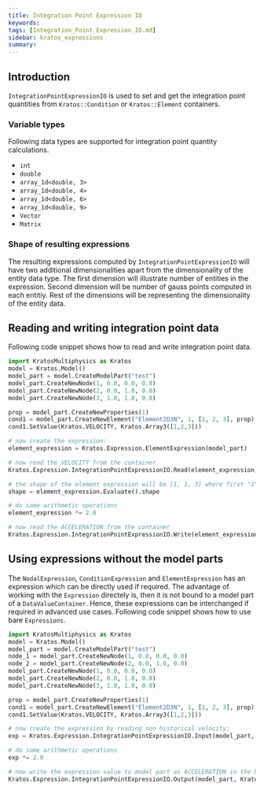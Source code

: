 ```yaml
---
title: Integration Point Expression IO
keywords:
tags: [Integration_Point_Expression_IO.md]
sidebar: kratos_expressions
summary:
---
```


## Introduction

```IntegrationPointExpressionIO``` is used to set and get the integration point quantities from ```Kratos::Condition``` or ```Kratos::Element``` containers.

### Variable types
Following data types are supported for integration point quantity calculations.
* ```int```
* ```double```
* ```array_1d<double, 3>```
* ```array_1d<double, 4>```
* ```array_1d<double, 6>```
* ```array_1d<double, 9>```
* ```Vector```
* ```Matrix```

### Shape of resulting expressions
The resulting expressions computed by ```IntegrationPointExpressionIO``` will have two additional dimensionalities apart from the dimensionality of the entity data type. The first dimension will illustrate number of entities in the expression. Second dimension will be number of gauss points computed in each entitiy. Rest of the dimensions will be representing the dimensionality of the entity data.

## Reading and writing integration point data
Following code snippet shows how to read and write integration point data.
```python
import KratosMultiphysics as Kratos
model = Kratos.Model()
model_part = model.CreateModelPart("test")
model_part.CreateNewNode(1, 0.0, 0.0, 0.0)
model_part.CreateNewNode(2, 0.0, 1.0, 0.0)
model_part.CreateNewNode(3, 1.0, 1.0, 0.0)

prop = model_part.CreateNewProperties(1)
cond1 = model_part.CreateNewElement("Element2D3N", 1, [1, 2, 3], prop)
cond1.SetValue(Kratos.VELOCITY, Kratos.Array3([1,2,3]))

# now create the expression:
element_expression = Kratos.Expression.ElementExpression(model_part)

# now read the VELOCITY from the container
Kratos.Expression.IntegrationPointExpressionIO.Read(element_expression, Kratos.VELOCITY)

# the shape of the element expression will be [1, 1, 3] where first "1" is number of elements, second "1" is number of gauss points.
shape = element_expression.Evaluate().shape

# do some arithmetic operations
element_expression *= 2.0

# now read the ACCELERATION from the container
Kratos.Expression.IntegrationPointExpressionIO.Write(element_expression, Kratos.ACCELERATION)
```

## Using expressions without the model parts
The ```NodalExpression```, ```ConditionExpression``` and ```ElementExpression``` has an expression which can be directly used if required. The advantage of working
with the ```Expression``` directely is, then it is not bound to a model part of a ```DataValueContainer```. Hence, these expressions can be interchanged if required in
advanced use cases. Following code snippet shows how to use bare ```Expressions```.
```python
import KratosMultiphysics as Kratos
model = Kratos.Model()
model_part = model.CreateModelPart("test")
node_1 = model_part.CreateNewNode(1, 0.0, 0.0, 0.0)
node_2 = model_part.CreateNewNode(2, 0.0, 1.0, 0.0)
model_part.CreateNewNode(1, 0.0, 0.0, 0.0)
model_part.CreateNewNode(2, 0.0, 1.0, 0.0)
model_part.CreateNewNode(3, 1.0, 1.0, 0.0)

prop = model_part.CreateNewProperties(1)
cond1 = model_part.CreateNewElement("Element2D3N", 1, [1, 2, 3], prop)
cond1.SetValue(Kratos.VELOCITY, Kratos.Array3([1,2,3]))

# now create the expression by reading non historical velocity:
exp = Kratos.Expression.IntegrationPointExpressionIO.Input(model_part, Kratos.VELOCITY, Kratos.Expression.ContainerType.ElementNonHistorical).Execute()

# do some arithmetic operations
exp *= 2.0

# now write the expression value to model part as ACCELERATION in the historical container
Kratos.Expression.IntegrationPointExpressionIO.Output(model_part, Kratos.ACCELERATION, Kratos.Expression.ContainerType.ElementNonHistorical).Execute(exp)
```
